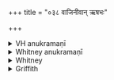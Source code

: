 +++
title = "०३८ वाजिनीवान् ऋषभः"

+++

<details><summary>VH anukramaṇī</summary>

वाजिनीवान् ऋषभः।  
१-७ बादरायणिः। १-४ अप्सरसः, ५-७ ऋषभः। अनुष्टुप्, ३ षट् पदा त्र्यवसाना जगती, ५ भुरिगत्यष्टिः,…. त्रिष्टुप्,७ त्र्यवसाना पञ्चपदानुष्टुब्गर्भा पुरउपरिष्टाज्ज्योतिष्मती जगती।
</details>

<details><summary>Whitney anukramaṇī</summary>

[Bādarāyaṇi.—dvidevatyam. ānuṣṭubham: 3. 6-p. 3-av. jagatī; 5. bhurigatyaṣṭi; 6. triṣṭubh; 7. 3-av. 5-p. anuṣṭubgarbhā puraupariṣṭājjyotiṣmatī jagatī.]
</details>



<details><summary>Whitney</summary>

### Comment
This and the two following hymns are not found in Pāipp. Kāuś. uses it (doubtless only the first four verses) in a ceremony (41. 13) for success in gambling. Verses 5-7 are called karkīpravādās and used (21. 11) in a rite for the prosperity of kine, and also (66. 13) in the sava sacrifices, with a karkī as sava; and they are reckoned (19. 1, note) to the puṣṭika mantras. The comm. attempts no explanation of the mutual relation of the two apparently unconnected parts of the hymn; ⌊but Weber, in his note to verse 7, suggests a connection⌋. ⌊As to Bādarāyaṇi, see introd. to h. 40.⌋


### Translations
Translated: Muir, OST. v. 430 (vss. 1-4); Ludwig, p. 454; Grill, 71 (vss. 1-4), 140; Griffith, i. 183; Bloomfield, 149, 412; Weber, xviii. 147.
</details>

<details><summary>Griffith</summary>

A charm for success in gambling
</details>
